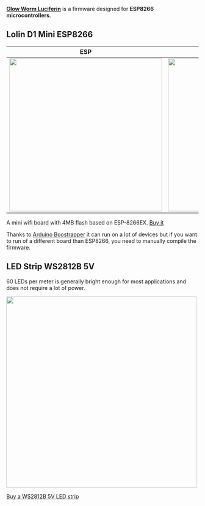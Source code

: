 [**Glow Worm Luciferin**](https://github.com/sblantipodi/glow_worm_luciferin) is a firmware designed for **ESP8266 microcontrollers**.  

## Lolin D1 Mini ESP8266
|  ESP                 |  Board                         |
|----------------------|--------------------------------|
|<a href="https://www.wemos.cc/en/latest/d1/d1_mini.html"><img width="400" src="https://github.com/wemos/docs/raw/master/docs/en/_static/boards/d1_mini_v3.1.0_1_16x16.jpg"></a>|<a href="https://www.wemos.cc/en/latest/d1/d1_mini.html"><img width="400" src="https://github.com/wemos/docs/raw/master/docs/en/_static/boards/d1_mini_v3.1.0_2_16x16.jpg"></a>|

A mini wifi board with 4MB flash based on ESP-8266EX.
[Buy it](https://www.aliexpress.com/store/product/D1-mini-Mini-NodeMcu-4M-bytes-Lua-WIFI-Internet-of-Things-development-board-based-ESP8266/1331105_32529101036.html)

Thanks to [Arduino Boostrapper](https://github.com/sblantipodi/arduino_bootstrapper) it can run on a lot of devices but if you want to run of a different board than ESP8266, you need to manually compile the firmware.

## LED Strip WS2812B 5V
60 LEDs per meter is generally bright enough for most applications and does not require a lot of power.

<img width="500" src="https://github.com/sblantipodi/firefly_luciferin/blob/master/data/img/ledstirp.jpg?raw=true">

[Buy a WS2812B 5V LED strip](https://it.aliexpress.com/item/2036819167.html?spm=a2g0o.productlist.0.0.c2c62ebbwuKrXg&algo_pvid=4b1df0eb-0e7b-4db3-8504-7138792cfd33&algo_expid=4b1df0eb-0e7b-4db3-8504-7138792cfd33-1&btsid=0be3764315962398572251849e9627&ws_ab_test=searchweb0_0,searchweb201602_,searchweb201603_)